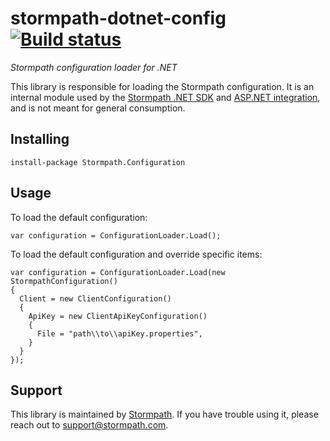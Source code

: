 # stormpath-dotnet-config [![Build status](https://ci.appveyor.com/api/projects/status/740yactt0g8xpgfi?svg=true)](https://ci.appveyor.com/project/nbarbettini/stormpath-dotnet-config)
*Stormpath configuration loader for .NET*

This library is responsible for loading the Stormpath configuration. It is an internal module used by the [Stormpath .NET SDK](https://github.com/stormpath/stormpath-sdk-dotnet) and [ASP.NET integration](https://github.com/stormpath/stormpath-aspnet), and is not meant for general consumption.

## Installing

```
install-package Stormpath.Configuration
```

## Usage

To load the default configuration:
```
var configuration = ConfigurationLoader.Load();
```

To load the default configuration and override specific items:
```
var configuration = ConfigurationLoader.Load(new StormpathConfiguration()
{
  Client = new ClientConfiguration()
  {
    ApiKey = new ClientApiKeyConfiguration()
    {
      File = "path\\to\\apiKey.properties",
    }
  }
});
```

## Support

This library is maintained by [Stormpath](http://stormpath.com). If you have trouble using it, please reach out to [support@stormpath.com](mailto:support@stormpath.com).
